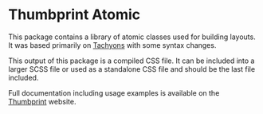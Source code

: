 # Thumbprint Atomic

This package contains a library of atomic classes used for building layouts. It was based primarily on [Tachyons](https://tachyons.io/) with some syntax changes.

This output of this package is a compiled CSS file. It can be included into a larger SCSS file or used as a standalone CSS file and should be the last file included.

Full documentation including usage examples is available on the [Thumbprint](https://thumbprint.design/atomic/usage/) website.
